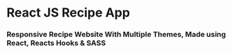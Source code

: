 # React JS Recipe App

### Responsive Recipe Website With Multiple Themes, Made using React, Reacts Hooks & SASS
